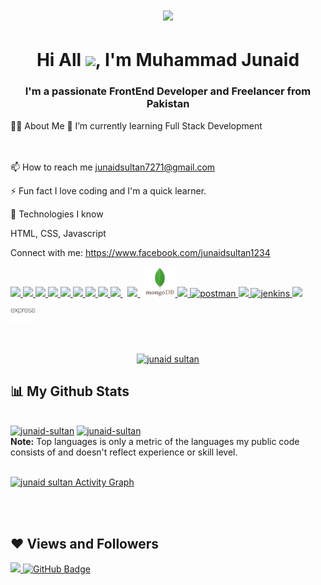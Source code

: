 <h1 align="center"><img width="60%" height="auto" src="https://github.com/junaid-sultan/junaid-sultan/blob/master/muzDev.gif" height="120px"/></h1>

<h1 align="center">Hi All <img src="https://github.com/junaid-sultan/junaid-sultan/blob/master/MuzWave.gif" width="30px"/>, I'm Muhammad Junaid</h1>

<h3 align="center">I'm a passionate FrontEnd Developer and Freelancer from Pakistan</h3>

🙋‍♂️ About Me 🌱 I’m currently learning Full Stack Development

<br /><br />
📫 How to reach me junaidsultan7271@gmail.com

⚡ Fun fact I love coding and I'm a quick learner.

🚀 Technologies I know

HTML, CSS, Javascript

Connect with me: https://www.facebook.com/junaidsultan1234

<p align="left"> 
    <a href="https://www.java.com" target="_blank"> <img src="https://img.icons8.com/color/48/000000/java-coffee-cup-logo.png"/> </a>
    <a href="https://reactjs.org/" target="_blank"> <img src="https://img.icons8.com/color/48/000000/react-native.png"/> </a>
    <a href="https://spring.io/projects/spring-boot" target="_blank"> <img src="https://img.icons8.com/color/48/000000/spring-logo.png"/> </a> 
    <a href="https://developer.mozilla.org/en-US/docs/Web/JavaScript" target="_blank"> <img src="https://img.icons8.com/color/48/000000/javascript.png"/> </a> 
    <a href="https://www.w3.org/html/" target="_blank"> <img src="https://img.icons8.com/color/48/000000/html-5.png"/> </a> 
    <a href="https://www.w3schools.com/css/" target="_blank"> <img src="https://img.icons8.com/color/48/000000/css3.png"/> </a> 
    <a href="https://getbootstrap.com" target="_blank"> <img src="https://img.icons8.com/color/48/000000/bootstrap.png"/> </a> 
    <a href="https://www.python.org" target="_blank"> <img src="https://img.icons8.com/color/48/000000/python.png"/> </a> 
    <a style="padding-right:8px;" href="https://nodejs.org" target="_blank"> <img src="https://img.icons8.com/color/48/000000/nodejs.png"/> </a> 
    <a style="padding-right:8px;" href="https://www.mysql.com/" target="_blank"> <img src="https://img.icons8.com/fluent/50/000000/mysql-logo.png"/> </a>
    <a href="https://www.mongodb.com/" target="_blank"> <img src="https://raw.githubusercontent.com/devicons/devicon/master/icons/mongodb/mongodb-original-wordmark.svg" alt="mongodb" width="48" height="48"/> </a> 
    <a href="https://firebase.google.com/" target="_blank"> <img src="https://img.icons8.com/color/48/000000/firebase.png"/> </a> 
    <a href="https://postman.com" target="_blank"> <img src="https://www.vectorlogo.zone/logos/getpostman/getpostman-icon.svg" alt="postman" width="45" height="45"/> </a>   
    <a href="https://git-scm.com/" target="_blank"> <img src="https://img.icons8.com/color/48/000000/git.png"/> </a> 
    <a href="https://www.jenkins.io" target="_blank"> <img src="https://www.vectorlogo.zone/logos/jenkins/jenkins-icon.svg" alt="jenkins" width="48" height="48"/> </a> 
    <a href="https://redux.js.org" target="_blank"> <img src="https://img.icons8.com/color/48/000000/redux.png"/> </a>
    <a href="https://expressjs.com" target="_blank"> <img src="https://raw.githubusercontent.com/devicons/devicon/master/icons/express/express-original-wordmark.svg" alt="express" width="40" height="40"/> </a>
</p>

<br/>

<p align="center">
    <a href="https://github.com/junaid-sultan/github-readme-streak-stats">
        <img title="🔥 Get streak stats for your profile at git.io/streak-stats" alt="junaid sultan" src="https://github-readme-streak-stats.herokuapp.com/?user=junaid-sultan&theme=black-ice&hide_border=true&stroke=0000&background=060A0CD0"/>
    </a>
</p>

## 📊 My Github Stats

  <br/>
    <a href="https://github.com/junaid-sultan/github-readme-stats"><img alt="junaid-sultan" src="https://github-readme-stats.vercel.app/api?username=junaid-sultan&show_icons=true&count_private=true&theme=react&hide_border=true&bg_color=0D1117" /></a>
  <a href="https://github.com/junaid-sultan/github-readme-stats"><img alt="junaid-sultan" src="https://github-readme-stats.vercel.app/api/top-langs/?username=junaid-sultan&langs_count=8&count_private=true&layout=compact&theme=react&hide_border=true&bg_color=0D1117" /></a>
  <br/>
  <b>Note:</b> Top languages is only a metric of the languages my public code consists of and doesn't reflect experience or skill level.

<br/>
<br/>

<a href="https://github.com/junaid-sultan/github-readme-activity-graph"><img alt="junaid sultan Activity Graph" src="https://activity-graph.herokuapp.com/graph?username=junaid-sultan&bg_color=0D1117&color=5BCDEC&line=5BCDEC&point=FFFFFF&hide_border=true" /></a>

<br/>
<br/>

## ❤ Views and Followers

<a href="https://github.com/junaid-sultan/github-profile-views-counter">
    <img src="https://komarev.com/ghpvc/?username=junaid-sultan">
</a>
<a href="https://github.com/junaid-sultan?tab=followers"><img src="https://img.shields.io/github/followers/junaid-sultan?label=Followers&style=social" alt="GitHub Badge"></a>
